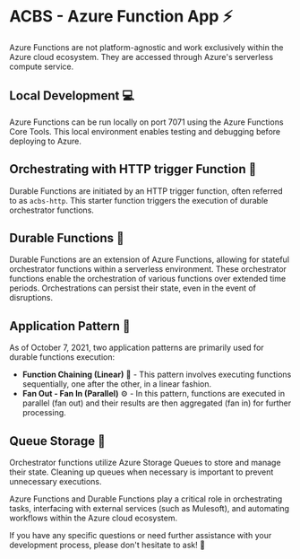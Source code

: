 # ACBS - Azure Function App ⚡️

Azure Functions are not platform-agnostic and work exclusively within the Azure cloud ecosystem. They are accessed through Azure's serverless compute service.

## Local Development :computer:

Azure Functions can be run locally on port 7071 using the Azure Functions Core Tools. This local environment enables testing and debugging before deploying to Azure.

## Orchestrating with HTTP trigger Function :electric_plug:

Durable Functions are initiated by an HTTP trigger function, often referred to as `acbs-http`. This starter function triggers the execution of durable orchestrator functions.

## Durable Functions 🔄

Durable Functions are an extension of Azure Functions, allowing for stateful orchestrator functions within a serverless environment. These orchestrator functions enable the orchestration of various functions over extended time periods. Orchestrations can persist their state, even in the event of disruptions.

## Application Pattern :rocket:

As of October 7, 2021, two application patterns are primarily used for durable functions execution:

- **Function Chaining (Linear)** 🔄 - This pattern involves executing functions sequentially, one after the other, in a linear fashion.
- **Fan Out - Fan In (Parallel)** ⚙️ - In this pattern, functions are executed in parallel (fan out) and their results are then aggregated (fan in) for further processing.

## Queue Storage :file_folder:

Orchestrator functions utilize Azure Storage Queues to store and manage their state. Cleaning up queues when necessary is important to prevent unnecessary executions.

Azure Functions and Durable Functions play a critical role in orchestrating tasks, interfacing with external services (such as Mulesoft), and automating workflows within the Azure cloud ecosystem.

If you have any specific questions or need further assistance with your development process, please don't hesitate to ask! :memo:
